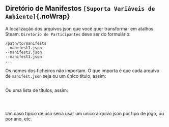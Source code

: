 #

## Diretório de Manifestos `[Suporta Variáveis de Ambiente]`{.noWrap}

A localização dos arquivos json que você quer transformar em atalhos Steam. `Diretório de Participantes` deve ser do formulário:

```
/path/to/manifests
--manifest1.json
--manifest2.json
--manifest3.json
...
```
Os nomes dos ficheiros não importam. O que importa é que cada arquivo de `manifest.json` seja ou um único título, assim:
```json

```
Ou uma lista de títulos, assim:
```json

    
```

Um caso típico de uso seria usar um único arquivo json por tipo de jogo, ou por ano, etc.
